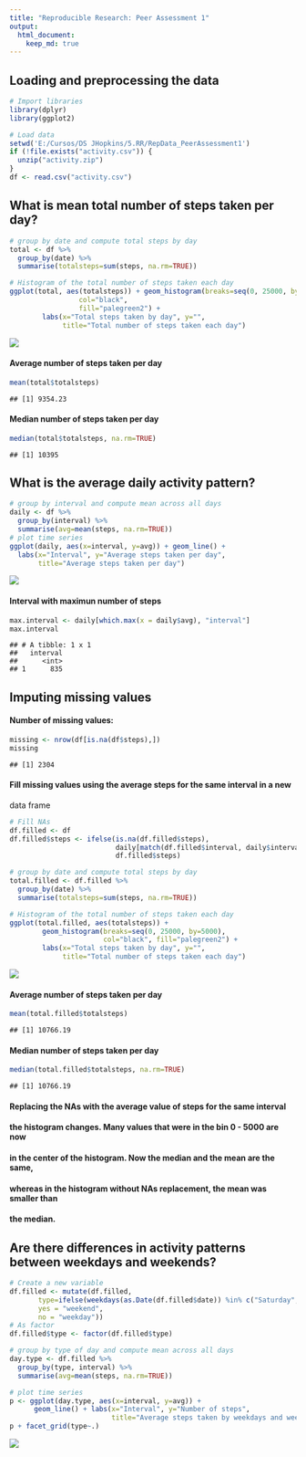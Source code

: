 ```yaml
---
title: "Reproducible Research: Peer Assessment 1"
output: 
  html_document:
    keep_md: true
---
```



## Loading and preprocessing the data

```r
# Import libraries
library(dplyr)
library(ggplot2)

# Load data
setwd('E:/Cursos/DS JHopkins/5.RR/RepData_PeerAssessment1')
if (!file.exists("activity.csv")) {
  unzip("activity.zip")
}
df <- read.csv("activity.csv")
```

## What is mean total number of steps taken per day?

```r
# group by date and compute total steps by day
total <- df %>%
  group_by(date) %>%
  summarise(totalsteps=sum(steps, na.rm=TRUE))

# Histogram of the total number of steps taken each day
ggplot(total, aes(totalsteps)) + geom_histogram(breaks=seq(0, 25000, by=5000), 
                 col="black", 
                 fill="palegreen2") +
        labs(x="Total steps taken by day", y="", 
             title="Total number of steps taken each day")
```

![](PA1_template_files/figure-html/mean-1.png)<!-- -->

#### Average number of steps taken per day

```r
mean(total$totalsteps)
```

```
## [1] 9354.23
```

#### Median number of steps taken per day

```r
median(total$totalsteps, na.rm=TRUE)
```

```
## [1] 10395
```

## What is the average daily activity pattern?

```r
# group by interval and compute mean across all days
daily <- df %>%
  group_by(interval) %>%
  summarise(avg=mean(steps, na.rm=TRUE))
# plot time series
ggplot(daily, aes(x=interval, y=avg)) + geom_line() +
  labs(x="Interval", y="Average steps taken per day",
       title="Average steps taken per day")
```

![](PA1_template_files/figure-html/daily_activity_pattern-1.png)<!-- -->

#### Interval with maximun number of steps

```r
max.interval <- daily[which.max(x = daily$avg), "interval"]
max.interval
```

```
## # A tibble: 1 x 1
##   interval
##      <int>
## 1      835
```

## Imputing missing values
#### Number of missing values:

```r
missing <- nrow(df[is.na(df$steps),])
missing
```

```
## [1] 2304
```

#### Fill missing values using the average steps for the same interval in a new 
data frame

```r
# Fill NAs
df.filled <- df
df.filled$steps <- ifelse(is.na(df.filled$steps), 
                          daily[match(df.filled$interval, daily$interval),]$avg,
                          df.filled$steps)

# group by date and compute total steps by day
total.filled <- df.filled %>%
  group_by(date) %>%
  summarise(totalsteps=sum(steps, na.rm=TRUE))

# Histogram of the total number of steps taken each day
ggplot(total.filled, aes(totalsteps)) + 
        geom_histogram(breaks=seq(0, 25000, by=5000), 
                       col="black", fill="palegreen2") +
        labs(x="Total steps taken by day", y="", 
             title="Total number of steps taken each day")
```

![](PA1_template_files/figure-html/imput_missing_values-1.png)<!-- -->

#### Average number of steps taken per day

```r
mean(total.filled$totalsteps)
```

```
## [1] 10766.19
```

#### Median number of steps taken per day

```r
median(total.filled$totalsteps, na.rm=TRUE)
```

```
## [1] 10766.19
```
#### Replacing the NAs with the average value of steps for the same interval
#### the histogram changes.  Many values that were in the bin 0 - 5000 are now
#### in the center of the histogram.  Now the median and the mean are the same,
#### whereas in the histogram without NAs replacement, the mean was smaller than
#### the median.

## Are there differences in activity patterns between weekdays and weekends?

```r
# Create a new variable
df.filled <- mutate(df.filled, 
       type=ifelse(weekdays(as.Date(df.filled$date)) %in% c("Saturday", "Sunday"), 
       yes = "weekend", 
       no = "weekday"))
# As factor
df.filled$type <- factor(df.filled$type)

# group by type of day and compute mean across all days
day.type <- df.filled %>%
  group_by(type, interval) %>%
  summarise(avg=mean(steps, na.rm=TRUE))

# plot time series
p <- ggplot(day.type, aes(x=interval, y=avg)) + 
      geom_line() + labs(x="Interval", y="Number of steps",
                         title="Average steps taken by weekdays and weekends")
p + facet_grid(type~.)
```

![](PA1_template_files/figure-html/weekdays_and_weekends-1.png)<!-- -->

